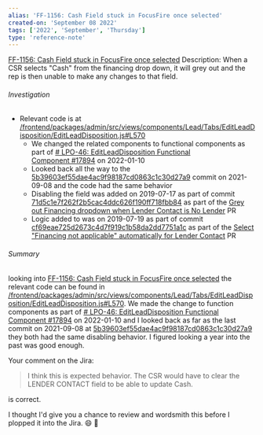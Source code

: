```yaml
---
alias: 'FF-1156: Cash Field stuck in FocusFire once selected'
created-on: 'September 08 2022'
tags: ['2022', 'September', 'Thursday']
type: 'reference-note'
---
```


[FF-1156: Cash Field stuck in FocusFire once selected](https://moveinc.atlassian.net/browse/FF-1156)
Description: When a CSR selects "Cash" from the financing drop down, it will grey out and the rep is then unable to make any changes to that field.

###### Investigation
- Relevant code is at [/frontend/packages/admin/src/views/components/Lead/Tabs/EditLeadDisposition/EditLeadDisposition.js#L570](https://github.com/Opcity/opcity/blob/6469da5f01470d6c53d5e66700971e1c4abd080b/frontend/packages/admin/src/views/components/Lead/Tabs/EditLeadDisposition/EditLeadDisposition.js#L570)
	- We changed the related components to functional components as part of [# LPO-46: EditLeadDisposition Functional Component #17894](https://github.com/Opcity/opcity/pull/17894) on 2022-01-10
	- Looked back all the way to the [5b39603ef55dae4ac9f98187cd0863c1c30d27a9](https://github.com/Opcity/opcity/commit/5b39603ef55dae4ac9f98187cd0863c1c30d27a9) commit on 2021-09-08 and the code had the same behavior
	- Disabling the field was added on 2019-07-17 as part of commit [71d5c1e7f262f2b5cac4ddc626f190ff718fbb84](https://github.com/Opcity/opcity/commit/71d5c1e7f262f2b5cac4ddc626f190ff718fbb84) as part of the [Grey out Financing dropdown when Lender Contact is No Lender](https://github.com/Opcity/opcity/commit/71d5c1e7f262f2b5cac4ddc626f190ff718fbb84) PR
	- Logic added to was on 2019-07-19 as part of commit [cf69eae725d2673c4d7f919c1b58da2dd7751a1c](https://github.com/Opcity/opcity/commit/cf69eae725d2673c4d7f919c1b58da2dd7751a1c) as part of the [Select "Financing not applicable" automatically for Lender Contact](https://github.com/Opcity/opcity/commit/cf69eae725d2673c4d7f919c1b58da2dd7751a1c) PR

###### Summary

looking into [FF-1156: Cash Field stuck in FocusFire once selected](https://moveinc.atlassian.net/browse/FF-1156) the relevant code can be found in [/frontend/packages/admin/src/views/components/Lead/Tabs/EditLeadDisposition/EditLeadDisposition.js#L570](https://github.com/Opcity/opcity/blob/6469da5f01470d6c53d5e66700971e1c4abd080b/frontend/packages/admin/src/views/components/Lead/Tabs/EditLeadDisposition/EditLeadDisposition.js#L570). We made the change to function components as part of [# LPO-46: EditLeadDisposition Functional Component #17894](https://github.com/Opcity/opcity/pull/17894) on 2022-01-10 and I looked back as far as the last commit on 2021-09-08 at [5b39603ef55dae4ac9f98187cd0863c1c30d27a9](https://github.com/Opcity/opcity/commit/5b39603ef55dae4ac9f98187cd0863c1c30d27a9) they both had the same disabling behavior. I figured looking a year into the past was good enough.

Your comment on the Jira:
> I think this is expected behavior. The CSR would have to clear the LENDER CONTACT field to be able to update Cash.

is correct.

I thought I'd give you a chance to review and wordsmith this before I plopped it into the Jira. :smile: :thread:


